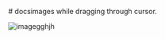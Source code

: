 
#   d o c s images while dragging through cursor.
 

![imagegghjh](https://github.com/AasthaSuryavanshi/docs/assets/127786788/144f0561-65e8-40e6-b994-3790d9b42b7f)

